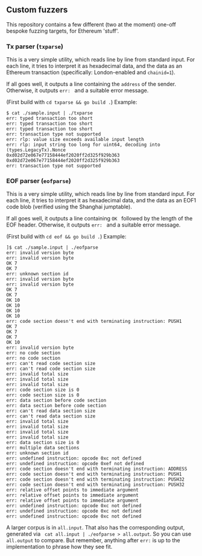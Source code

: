 ## Custom fuzzers

This repository contains a few different (two at the moment) one-off bespoke fuzzing targets, for Ethereum 'stuff'. 

### Tx parser (`txparse`)

This is a very simple utility, which reads line by line from standard input.
For each line, it tries to interpret it as hexadecimal data, and the data as
an Ethereum transaction (specifically: London-enabled and `chainid=1`).

If all goes well, it outputs a line containing the `address` of the sender.
Otherwise, it outputs `err: ` and a suitable error message.

(First build with `cd txparse && go build .`)
Example:


```
$ cat ./sample.input | ./txparse 
err: typed transaction too short
err: typed transaction too short
err: typed transaction too short
err: transaction type not supported
err: rlp: value size exceeds available input length
err: rlp: input string too long for uint64, decoding into (types.LegacyTx).Nonce
0xd02d72e067e77158444ef2020ff2d325f929b363
0xd02d72e067e77158444ef2020ff2d325f929b363
err: transaction type not supported
```

### EOF parser (`eofparse`)

This is a very simple utility, which reads line by line from standard input.
For each line, it tries to interpret it as hexadecimal data, and the data as
an EOF1 code blob (verified using the Shanghai jumptable).

If all goes well, it outputs a line containing `OK ` followed by the length of the EOF header.
Otherwise, it outputs `err: ` and a suitable error message.

(First build with `cd eof && go build .`)
Example:


```
]$ cat ./sample.input | ./eofparse 
err: invalid version byte
err: invalid version byte
OK 7
OK 7
err: unknown section id
err: invalid version byte
err: invalid version byte
OK 7
OK 7
OK 10
OK 10
OK 10
OK 10
err: code section doesn't end with terminating instruction: PUSH1
OK 7
OK 7
OK 7
OK 10
err: invalid version byte
err: no code section
err: no code section
err: can't read code section size
err: can't read code section size
err: invalid total size
err: invalid total size
err: invalid total size
err: code section size is 0
err: code section size is 0
err: data section before code section
err: data section before code section
err: can't read data section size
err: can't read data section size
err: invalid total size
err: invalid total size
err: invalid total size
err: invalid total size
err: data section size is 0
err: multiple data sections
err: unknown section id
err: undefined instruction: opcode 0xc not defined
err: undefined instruction: opcode 0xef not defined
err: code section doesn't end with terminating instruction: ADDRESS
err: code section doesn't end with terminating instruction: PUSH1
err: code section doesn't end with terminating instruction: PUSH32
err: code section doesn't end with terminating instruction: PUSH32
err: relative offset points to immediate argument
err: relative offset points to immediate argument
err: relative offset points to immediate argument
err: undefined instruction: opcode 0xc not defined
err: undefined instruction: opcode 0xc not defined
err: undefined instruction: opcode 0xc not defined
```

A larger corpus is in `all.input`. That also has the corresponding output, generated via 
` cat all.input | ./eofparse > all.output`. So you can use `all.output` to compare. But remember, 
anything after `err:` is up to the implementation to phrase how they see fit. 
